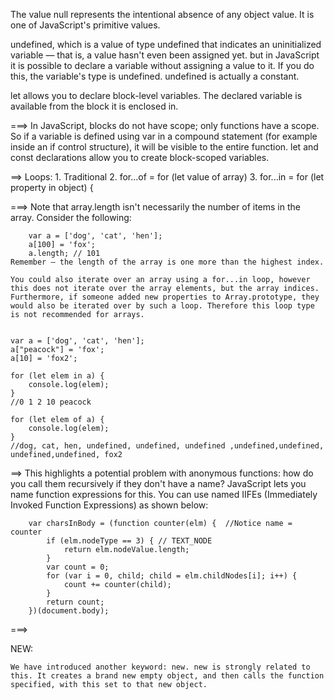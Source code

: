 The value null represents the intentional absence of any object value. It is one of JavaScript's primitive values.

 undefined, which is a value of type undefined that indicates an uninitialized variable — that is, a value hasn't even been assigned yet. 
 but in JavaScript it is possible to declare a variable without assigning a value to it. If you do this, the variable's type is undefined. undefined is actually a constant.

let allows you to declare block-level variables. The declared variable is available from the block it is enclosed in.

===>
    In JavaScript, blocks do not have scope; only functions have a scope.
    So if a variable is defined using var in a compound statement (for example inside an if control structure), it will be visible to the entire function.
    let and const declarations allow you to create block-scoped variables.
    
==>
    Loops:
        1. Traditional
        2. for...of  = for (let value of array) 
        3. for...in     = for (let property in object) {

===>
    Note that array.length isn't necessarily the number of items in the array. Consider the following:

        var a = ['dog', 'cat', 'hen'];
        a[100] = 'fox';
        a.length; // 101
    Remember — the length of the array is one more than the highest index.

    You could also iterate over an array using a for...in loop, however this does not iterate over the array elements, but the array indices. Furthermore, if someone added new properties to Array.prototype, they would also be iterated over by such a loop. Therefore this loop type is not recommended for arrays.


    var a = ['dog', 'cat', 'hen'];
    a["peacock"] = 'fox';
    a[10] = 'fox2';

    for (let elem in a) {
        console.log(elem);
    }
    //0 1 2 10 peacock

    for (let elem of a) {
        console.log(elem);
    }
    //dog, cat, hen, undefined, undefined, undefined ,undefined,undefined, undefined,undefined, fox2



==>
    This highlights a potential problem with anonymous functions: how do you call them recursively if they don't have a name? JavaScript lets you name function expressions for this. You can use named IIFEs (Immediately Invoked Function Expressions) as shown below:

        var charsInBody = (function counter(elm) {  //Notice name = counter
            if (elm.nodeType == 3) { // TEXT_NODE
                return elm.nodeValue.length;
            }
            var count = 0;
            for (var i = 0, child; child = elm.childNodes[i]; i++) {
                count += counter(child);
            }
            return count;
        })(document.body);


===>

NEW:

    We have introduced another keyword: new. new is strongly related to this. It creates a brand new empty object, and then calls the function specified, with this set to that new object. 




